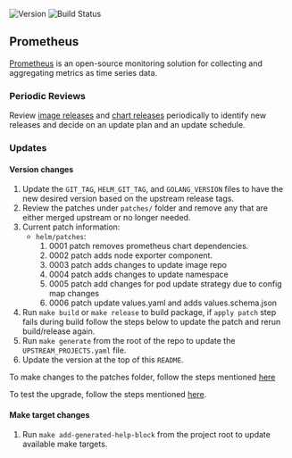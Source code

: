 ![Version](https://img.shields.io/badge/version-v2.55.0-blue)
![Build Status](https://codebuild.us-west-2.amazonaws.com/badges?uuid=eyJlbmNyeXB0ZWREYXRhIjoiTldscmdZWkd6NzlhUHJBbFJDRzlMc3NmaGxBOFJlYWE1a3BsVG9KcXhldDRCK05PL0lxNmVVUi9odlMzdXZCYXFxWTBCOUZDbS91R21KL1c5VkdQQ004PSIsIml2UGFyYW1ldGVyU3BlYyI6Im94dGM3UFc0MGRDN0pyREIiLCJtYXRlcmlhbFNldFNlcmlhbCI6MX0%3D&branch=main)

## **Prometheus**

[Prometheus](https://github.com/prometheus/prometheus) is an open-source monitoring solution for collecting and aggregating metrics as time series data.

### Periodic Reviews
Review [image releases](https://github.com/prometheus/prometheus/tags) and [chart releases](https://github.com/prometheus-community/helm-charts/tree/main/charts/prometheus) periodically to identify new releases and decide on an update plan and an update schedule.

### Updates

#### Version changes
1. Update the `GIT_TAG`, `HELM_GIT_TAG`, and `GOLANG_VERSION` files to have the new desired version based on the upstream release tags.
1. Review the patches under `patches/` folder and remove any that are either merged upstream or no longer needed.
1. Current patch information:
    * `helm/patches`:
        1. 0001 patch removes prometheus chart dependencies.
		1. 0002 patch adds node exporter component.
		1. 0003 patch adds changes to update image repo
		1. 0004 patch adds changes to update namespace
		1. 0005 patch add changes for pod update strategy due to config map changes
		1. 0006 patch update values.yaml and adds values.schema.json
1. Run `make build` or `make release` to build package, if `apply patch` step fails during build follow the  steps below to update the patch and rerun build/release again.
1. Run `make generate` from the root of the repo to update the `UPSTREAM_PROJECTS.yaml` file.
1. Update the version at the top of this `README`.


To make changes to the patches folder, follow the steps mentioned [here](https://github.com/aws/eks-anywhere-build-tooling/blob/main/docs/development/packages/update-helm-charts.md#generate-patch-files)


To test the upgrade, follow the steps mentioned [here](https://github.com/aws/eks-anywhere-build-tooling/blob/main/docs/development/packages/update-helm-charts.md#Testing).

#### Make target changes
1. Run `make add-generated-help-block` from the project root to update available make targets.
